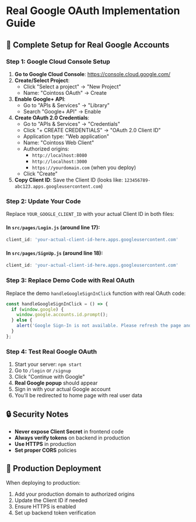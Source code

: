 # Real Google OAuth Implementation Guide

## 🎯 Complete Setup for Real Google Accounts

### Step 1: Google Cloud Console Setup

1. **Go to Google Cloud Console**: https://console.cloud.google.com/
2. **Create/Select Project**: 
   - Click "Select a project" → "New Project"
   - Name: "Cointoss OAuth" → Create
3. **Enable Google+ API**:
   - Go to "APIs & Services" → "Library"
   - Search "Google+ API" → Enable
4. **Create OAuth 2.0 Credentials**:
   - Go to "APIs & Services" → "Credentials"
   - Click "+ CREATE CREDENTIALS" → "OAuth 2.0 Client ID"
   - Application type: "Web application"
   - Name: "Cointoss Web Client"
   - Authorized origins: 
     - `http://localhost:8080`
     - `http://localhost:3000`
     - `https://yourdomain.com` (when you deploy)
   - Click "Create"
5. **Copy Client ID**: Save the Client ID (looks like: `123456789-abc123.apps.googleusercontent.com`)

### Step 2: Update Your Code

Replace `YOUR_GOOGLE_CLIENT_ID` with your actual Client ID in both files:

#### In `src/pages/Login.js` (around line 17):
```javascript
client_id: 'your-actual-client-id-here.apps.googleusercontent.com'
```

#### In `src/pages/SignUp.js` (around line 18):
```javascript
client_id: 'your-actual-client-id-here.apps.googleusercontent.com'
```

### Step 3: Replace Demo Code with Real OAuth

Replace the demo `handleGoogleSignInClick` function with real OAuth code:

```javascript
const handleGoogleSignInClick = () => {
  if (window.google) {
    window.google.accounts.id.prompt();
  } else {
    alert('Google Sign-In is not available. Please refresh the page and try again.');
  }
};
```

### Step 4: Test Real Google OAuth

1. Start your server: `npm start`
2. Go to `/login` or `/signup`
3. Click "Continue with Google"
4. **Real Google popup** should appear
5. Sign in with your actual Google account
6. You'll be redirected to home page with real user data

## 🔒 Security Notes

- **Never expose Client Secret** in frontend code
- **Always verify tokens** on backend in production
- **Use HTTPS** in production
- **Set proper CORS** policies

## 🚀 Production Deployment

When deploying to production:
1. Add your production domain to authorized origins
2. Update the Client ID if needed
3. Ensure HTTPS is enabled
4. Set up backend token verification










